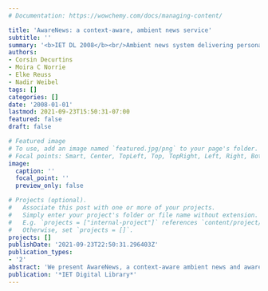 ```yaml
---
# Documentation: https://wowchemy.com/docs/managing-content/

title: 'AwareNews: a context-aware, ambient news service'
subtitle: ''
summary: '<b>IET DL 2008</b><br/>Ambient news system delivering personalized headlines based on user’s location, time, and activity—automatically pushing relevant updates via mobile devices or ambient displays without requiring manual queries.'
authors:
- Corsin Decurtins
- Moira C Norrie
- Elke Reuss
- Nadir Weibel
tags: []
categories: []
date: '2008-01-01'
lastmod: 2021-09-23T15:50:31-07:00
featured: false
draft: false

# Featured image
# To use, add an image named `featured.jpg/png` to your page's folder.
# Focal points: Smart, Center, TopLeft, Top, TopRight, Left, Right, BottomLeft, Bottom, BottomRight.
image:
  caption: ''
  focal_point: ''
  preview_only: false

# Projects (optional).
#   Associate this post with one or more of your projects.
#   Simply enter your project's folder or file name without extension.
#   E.g. `projects = ["internal-project"]` references `content/project/deep-learning/index.md`.
#   Otherwise, set `projects = []`.
projects: []
publishDate: '2021-09-23T22:50:31.296403Z'
publication_types:
- '2'
abstract: 'We present AwareNews, a context-aware ambient news and awareness display. The aim of the system is to improve the awareness of the members of an organisation about news and activities regarding the organisation itself as well as related topics and general news and events. AwareNews integrates various information sources, filters the information objects and makes them available to the users through peripheral displays distributed throughout the office environment. A prototype of the system has been implemented and deployed in our research group. A qualitative user study was conducted to gather feedback from the users and analyse the effects of the AwareNews application.'
publication: '*IET Digital Library*'
---
```

